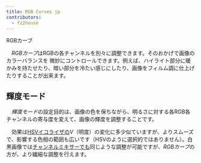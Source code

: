 ```yaml
---
title: RGB Curves jp
contributors:
  - Yz2house
---
```


<div class="pagetitle">

RGBカーブ

</div>

　*RGBカーブ*はRGBの各チャンネルを別々に調整できます。そのおかげで画像のカラーバランスを
微妙にコントロールできます。例えば、ハイライト部分に暖かみを持たせたり、暗い部分を冷たい感じにしたり、画像をフィルム調に仕上げたりすることが出来ます。

## 輝度モード

　*輝度モード*の設定目的は、画像の色を保ちながら、明るさに対する各RGB各チャンネルの寄与度を変えて、画像の輝度を調整することです。

　効果は[HSVイコライザの](HSV_Equalizer/jp.md)*V*（明度）の変化に多少似ていますが、よりスムーズで、影響する色相の範囲も広いです（HSVのように選択的ではありません）。白黒画像では[チャンネルミキサーでも](Channel_Mixer/jp.md)同じような調整が可能ですが、*RGBカーブ*の方が、より繊細な調整を行えます。
